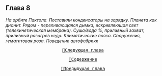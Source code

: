 ## Глава 8

*На орбите Пактола. Поставили конденсаторы на зарядку. Планета как дианит. Рядом - переливающаяся дымка, искривляющая свет (телекинетическая мембрана). Суша/вода %, приливный захват, приливный разогрев недр. Климатические пояса. Сооружения, гематитовая роза. Поведение автофабрики*


<div align="center">
<a href="/Воды%20Пактола/Часть%20I.%20«Демиург»/Глава%2009.md"><pre>🚀Следующая глава</pre></a>
<a href="/Воды%20Пактола/Содержание.md"><pre>📑Содержание</pre></a>
<a href="/Воды%20Пактола/Часть%20I.%20«Демиург»/Глава%2007.1.md"><pre>🚩Предыдущая глава</pre></a>
</div>